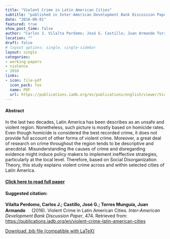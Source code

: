 ```yaml
---
title: "Violent Crime in Latin American Cities"
subtitle: "published in Inter-American Development Bank Discussion Paper" 
date: "2016-08-01"
featured: true
show_post_time: false
author: "Carlos J. Vilalta Perdomo; José G. Castillo; Juan Armando Torres Munguía"
location: ""
draft: false
# layout options: single, single-sidebar
layout: single
categories:
- working-papers
- violence
- 2016
links:
- icon: file-pdf
  icon_pack: fas
  name: PDF
  url: https://publications.iadb.org/es/publications/english/viewer/Violent-Crime-in-Latin-American-Cities.pdf
---
```




<h4> Abstract </h4>
<p> In the last two decades, Latin America has been describes as an unsafe and violent region. Nonetheless, such picture is mostly based on homicide rates. Even though homicide is considered the best recorded crime, it does not provide full account of other forms of violent crime. Moreover, a great deal of research on crime throughout the region tends to be descriptive and anecdotal. Misunderstanding the causes of crime and disregarding evidence might induce policy makers to implement ineffective strategies, particularly at the local level. Therefore, based on Social Disorganization Theory, this study explains violent crime across and within selected cities of Latin America. </p>

<h4> <a href="https://publications.iadb.org/en/violent-crime-latin-american-cities" target="_blank"> Click here to read full paper </a></h4>

<h4>Suggested citation: </h4>
<p><b>Vilalta Perdomo, Carlos J.; Castillo, José G.; Torres Munguía, Juan Armando<a href="https://orcid.org/0000-0003-3432-6941"><img src="https://fontawesome.com/icons/orcid?f=brands&s=solid" height="16" width="16" ></a></b> (2016). Violent Crime in Latin American Cities. <i>Inter-American Development Bank Discussion Paper</i>, 474. Retrieved from: <a href="https://publications.iadb.org/en/violent-crime-latin-american-cities" target="_blank">https://publications.iadb.org/en/violent-crime-latin-american-cities</a></p>

<a href="cite.bib" download="cite.bib" class="button"> Download .bib file (compatible with LaTeX) </a>
